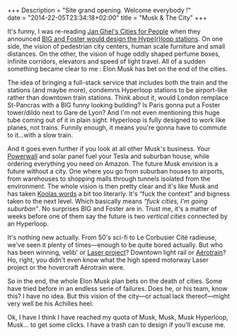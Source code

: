 +++
Description = "Site grand opening. Welcome everybody !"  
date = "2014-22-05T23:34:18+02:00"
title = "Musk & The City"
+++

It's funny, I was re-reading [Jan Ghel's Cities for People](http://assemblepapers.com.au/2013/06/13/cities-for-people-jan-gehl/) when they announced [BIG and Foster would design the Hype(r)loop stations](http://www.dezeen.com/2016/05/13/hyperloop-bjarke-ingels-transform-cities-high-speed-transport-technology-test/). On one side, the vision of pedestrian city centers, human scale furniture and small distances. On the other, the vision of huge oddly shaped perfume boxes, infinite corridors, elevators and speed of light travel. All of a sudden something became clear to me : Elon Musk has bet on the end of the cities.

The idea of bringing a full-stack service that includes both the train and the stations (and maybe more), condemns Hyperloop stations to be airport-like rather than downtown train stations. Think about it, would London remplace St-Pancras with a BIG funny looking building? Is Paris gonna put a Foster tower/dildo next to Gare de Lyon? And I'm not even mentioning this huge tube coming out of it in plain sight. Hyperloop is fully designed to work like planes, not trains. Funnily enough, it means you're gonna have to commute to it…with a slow train.

And it goes even further if you look at all other Musk's business. Your [Powerwall](https://www.teslamotors.com/powerwall) and solar panel fuel your Tesla and suburban house, while ordering everything you need on Amazon. The future Musk envision is a future without a city. One where you go from suburban houses to airports, from warehouses to shopping malls through tunnels isolated from the environment. The whole vision is then pretty clear and it's like Musk and has taken [Koolas words](https://fr.scribd.com/doc/123183240/Bigness-or-problem-of-the-large-by-Rem-Koolhaas) a bit too literarly. It's “fuck the context” and bigness taken to the next level. Which basically means *“fuck cities, I'm going suburban”*. No surprises BIG and Foster are in. Trust me, it's a matter of weeks before one of them say the future is two *vertical cities* connected by an Hyperloop.

It's nothing new actually. From 50's sci-fi to Le Corbusier Cité radieuse, we've seen it plenty of times—enough to be quite bored actually. But who has been winning, velib' or [Laser project](https://fr.wikipedia.org/wiki/Plan_autoroutier_pour_Paris)? Downtown light rail or [Aérotrain](https://en.wikipedia.org/wiki/A%C3%A9rotrain)? Ho, right, you didn't even know what the high speed motorway Laser project or the hovercraft Aérotrain were.

So in the end, the whole Elon Musk plan bets on the death of cities. Some have tried before in an endless serie of failures. Does he, or his team, know this? I have no idea. But this vision of the city—or actual lack thereof—might very well be his Achilles heel. 

Ok, I have I think I have reached my quota of Musk, Musk, Musk Hyperloop, Musk… to get some clicks. I have a trash can to design if you'll excuse me.
